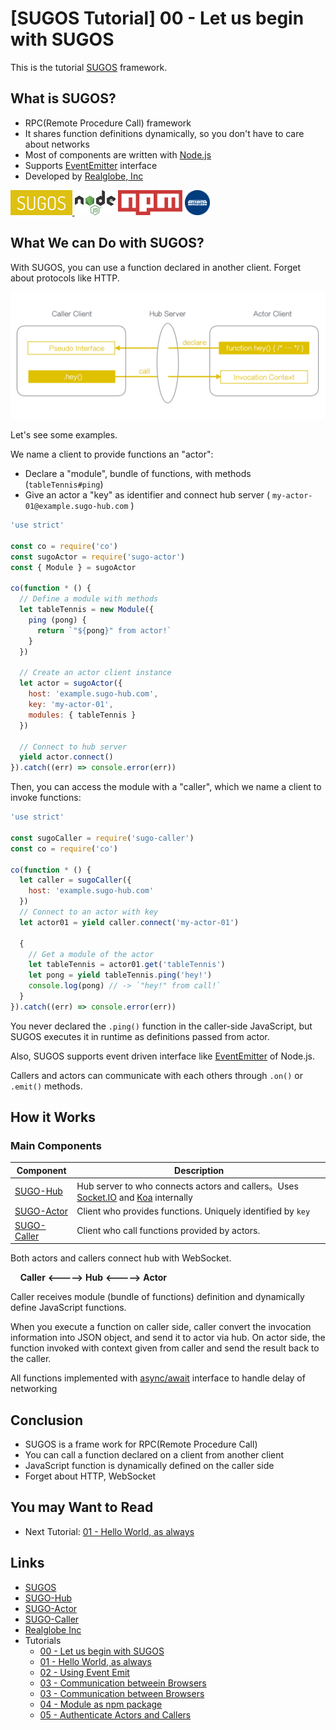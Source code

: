 # [SUGOS Tutorial] 00 - Let us begin with SUGOS


This is the tutorial [SUGOS](https://github.com/realglobe-Inc/sugos) framework.



## What is SUGOS?

+ RPC(Remote Procedure Call) framework
+ It shares function definitions dynamically, so you don't have to care about networks
+ Most of components are written with [Node.js](https://nodejs.org/en/)
+ Supports [EventEmitter](https://nodejs.org/api/events.html#events_events) interface
+ Developed by [Realglobe, Inc](http://realglobe.jp/)

<a href="https://github.com/realglobe-Inc/sugos">
  <img src="../../images/sugos-banner.png"
       alt="Banner"
       height="40"
  />
</a>
<a href="https://nodejs.org/en/">
  <img src="../../images/nodejs-banner.png"
       alt="banner"
       height="40"
       style="height:40px"
  /></a>
<a href="https://docs.npmjs.com/">
  <img src="../../images/npm-banner.png"
       alt="banner"
       height="40"
       style="height:40px"
  /></a>
<a href="http://realglobe.jp/">
  <img src="../../images/realglboe-logo.png"
       alt="banner"
       height="40"
       style="height:40px"
  /></a>


## What We can Do with SUGOS?

With SUGOS, you can use a function declared in another client. Forget about protocols like HTTP.

<img src="../../images/sugos-overview.png"
     alt="Overview"
/>


Let's see some examples.

We name a client to provide functions an "actor":

+ Declare a "module", bundle of functions, with methods (`tableTennis#ping`)
+ Give an actor a "key" as identifier and connect hub server ( `my-actor-01@example.sugo-hub.com` )

```javascript
'use strict'

const co = require('co')
const sugoActor = require('sugo-actor')
const { Module } = sugoActor

co(function * () {
  // Define a module with methods
  let tableTennis = new Module({
    ping (pong) {
      return `"${pong}" from actor!`
    }
  })

  // Create an actor client instance
  let actor = sugoActor({
    host: 'example.sugo-hub.com',
    key: 'my-actor-01',
    modules: { tableTennis }
  })

  // Connect to hub server
  yield actor.connect()
}).catch((err) => console.error(err))

```

Then, you can access the module with a "caller", which we name a client to invoke functions:


```javascript
'use strict'

const sugoCaller = require('sugo-caller')
const co = require('co')

co(function * () {
  let caller = sugoCaller({
    host: 'example.sugo-hub.com'
  })
  // Connect to an actor with key
  let actor01 = yield caller.connect('my-actor-01')

  {
    // Get a module of the actor
    let tableTennis = actor01.get('tableTennis')
    let pong = yield tableTennis.ping('hey!')
    console.log(pong) // -> `"hey!" from call!`
  }
}).catch((err) => console.error(err))

```

You never declared the `.ping()` function in the caller-side JavaScript, but SUGOS executes it in runtime as definitions passed from actor.

Also, SUGOS supports event driven interface like [EventEmitter](https://nodejs.org/api/events.html#events_events) of Node.js.

Callers and actors can communicate with each others through `.on()` or `.emit()` methods.


## How it Works

### Main Components

| Component | Description |
| ------------ | --- |
| [SUGO-Hub](https://github.com/realglobe-Inc/sugo-hub) | Hub server to who connects actors and callers。Uses [Socket.IO](http://socket.io/) and [Koa](https://github.com/koajs/koa) internally |
| [SUGO-Actor](https://github.com/realglobe-Inc/sugo-actor) | Client who provides functions. Uniquely identified by `key` |
| [SUGO-Caller](https://github.com/realglobe-Inc/sugo-caller) | Client who call functions provided by actors. |


Both actors and callers connect hub with WebSocket.


&nbsp;&nbsp;&nbsp;&nbsp;**Caller** **<----->** **Hub** **<----->** **Actor**


Caller receives module (bundle of functions) definition and dynamically define JavaScript functions.

When you execute a function on caller side, caller convert the invocation information into JSON object, and send it to actor via hub.
On actor side, the function invoked with context given from caller and send the result back to the caller.

All functions implemented with [async/await](https://github.com/yortus/asyncawait#guide-to-asyncawait-v10) interface to handle delay of networking

## Conclusion

+ SUGOS is a frame work for RPC(Remote Procedure Call)
+ You can call a function declared on a client from another client
+ JavaScript function is dynamically defined on the caller side
+ Forget about HTTP, WebSocket


## You may Want to Read

+ Next Tutorial: [01 - Hello World, as always](https://github.com/realglobe-Inc/sugos-tutorial/blob/master/dist/markdown/en/01%20-%20Hello%20World%2C%20as%20always.md)


## Links

+ [SUGOS](https://github.com/realglobe-Inc/sugos)
+ [SUGO-Hub](https://github.com/realglobe-Inc/sugo-hub)
+ [SUGO-Actor](https://github.com/realglobe-Inc/sugo-actor)
+ [SUGO-Caller](https://github.com/realglobe-Inc/sugo-caller)
+ [Realglobe Inc](http://realglobe.jp/)
+ Tutorials
  + [00 - Let us begin with SUGOS](https://github.com/realglobe-Inc/sugos-tutorial/blob/master/dist/markdown/en/00%20-%20Let%20us%20begin%20with%20SUGOS.md)
  + [01 - Hello World, as always](https://github.com/realglobe-Inc/sugos-tutorial/blob/master/dist/markdown/en/01%20-%20Hello%20World%2C%20as%20always.md)
  + [02 - Using Event Emit](https://github.com/realglobe-Inc/sugos-tutorial/blob/master/dist/markdown/en/02%20-%20Using%20Event%20Emit.md)
  + [03 - Communication betweein Browsers](https://github.com/realglobe-Inc/sugos-tutorial/blob/master/dist/markdown/en/03%20-%20Communication%20betweein%20Browsers.md)
  + [03 - Communication between Browsers](https://github.com/realglobe-Inc/sugos-tutorial/blob/master/dist/markdown/en/03%20-%20Communication%20between%20Browsers.md)
  + [04 - Module as npm package](https://github.com/realglobe-Inc/sugos-tutorial/blob/master/dist/markdown/en/04%20-%20Module%20as%20npm%20package.md)
  + [05 - Authenticate Actors and Callers](https://github.com/realglobe-Inc/sugos-tutorial/blob/master/dist/markdown/en/05%20-%20Authenticate%20Actors%20and%20Callers.md)
